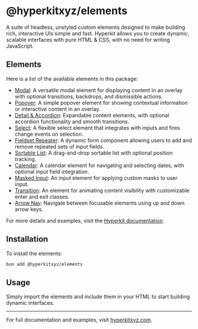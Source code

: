# @hyperkitxyz/elements

A suite of headless, unstyled custom elements designed to make building rich, interactive UIs simple and fast. Hyperkit allows you to create dynamic, scalable interfaces with pure HTML & CSS, with no need for writing JavaScript.

## Elements

Here is a list of the available elements in this package:

- [Modal](https://hyperkitxyz.com/modal): A versatile modal element for displaying content in an overlay with optional transitions, backdrops, and dismissible actions.
- [Popover](https://hyperkitxyz.com/popover): A simple popover element for showing contextual information or interactive content in an overlay.
- [Detail & Accordion](https://hyperkitxyz.com/accordion): Expandable content elements, with optional accordion functionality and smooth transitions.
- [Select](https://hyperkitxyz.com/select): A flexible select element that integrates with inputs and fires change events on selection.
- [Fieldset Repeater](https://hyperkitxyz.com/fieldset-repeater): A dynamic form component allowing users to add and remove repeated sets of input fields.
- [Sortable List](https://hyperkitxyz.com/sortable): A drag-and-drop sortable list with optional position tracking.
- [Calendar](https://hyperkitxyz.com/calendar): A calendar element for navigating and selecting dates, with optional input field integration.
- [Masked Input](https://hyperkitxyz.com/masked-input): An input element for applying custom masks to user input.
- [Transition](https://hyperkitxyz.com/transition): An element for animating content visibility with customizable enter and exit classes.
- [Arrow Nav](https://hyperkitxyz.com/arrow-nav): Navigate between focusable elements using up and down arrow keys.

For more details and examples, visit the [Hyperkit documentation](https://hyperkitxyz.com).

## Installation

To install the elements:

```bash
bun add @hyperkitxyz/elements
```

## Usage

Simply import the elements and include them in your HTML to start building dynamic interfaces.

---

For full documentation and examples, visit [hyperkitxyz.com](https://hyperkitxyz.com).
